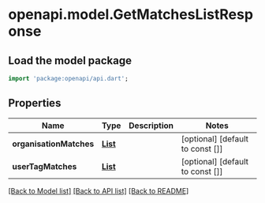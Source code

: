 # openapi.model.GetMatchesListResponse

## Load the model package
```dart
import 'package:openapi/api.dart';
```

## Properties
Name | Type | Description | Notes
------------ | ------------- | ------------- | -------------
**organisationMatches** | [**List<UserOrganisationMatchListModel>**](UserOrganisationMatchListModel.md) |  | [optional] [default to const []]
**userTagMatches** | [**List<UserTagMatchListModel>**](UserTagMatchListModel.md) |  | [optional] [default to const []]

[[Back to Model list]](../README.md#documentation-for-models) [[Back to API list]](../README.md#documentation-for-api-endpoints) [[Back to README]](../README.md)


